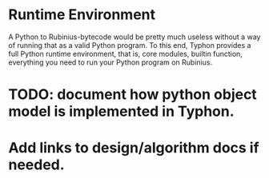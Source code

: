 Runtime Environment
===================

A Python to Rubinius-bytecode would be pretty much useless without a
way of running that as a valid Python program. To this end, Typhon
provides a full Python runtime environment, that is, core modules,
builtin function, everything you need to run your Python program on
Rubinius.

# TODO: document how python object model is implemented in Typhon.
# Add links to design/algorithm docs if needed.
